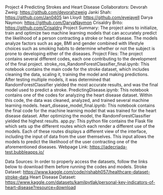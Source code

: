 Project 4
Predicting Strokes and Heart Disease
Collaborators:
Devorah Zweig: https://github.com/devorahzweig
Janki Shah: https://github.com/Jan0405
Ian Lloyd: https://github.com/eyejayell
Darya Naymon: https://github.com/DaryaNaymon
Crisaldry Brito: https://github.com/Crisaldry
Project Summary:
The project aims to initialize, train and optimize two machine learning models that can accurately predict the likelihood of a person contracting a stroke or heart disease. The models analyze factors such as age, BMI and gender combined with lifestyle choices such as smoking habits to determine whether or not the subject is prone to developing either of the diseases. 
Project Files:
The project contains several different codes, each one contributing to the development of the final project. 
stroke_ros_RandomForestClassifier_final.ipynb:
This notebook contains the main code for the stroke dataset, which includes cleaning the data, scaling it, training the model and making predictions. 
After testing multiple models, it was determined that RandomForestClassifier yielded the most accurate results, and was the final model used to predict a stroke. 
PredictingDisease.ipynb:
This notebook contains one of the codes for analyzing the heart disease dataset. Within this code, the data was cleaned, analyzed, and trained several machine learning models. 
heart_disease_model_final.ipynb: 
This notebook contains the final code for the machine learning model that was trained for the heart disease dataset. After optimizing the model, the RandomForestClassifier yielded the highest results. 
app.py:
This python file contains the Flask file which sets up the different routes which each render a different use of the models. Each of these routes displays a different view of the interface, including the input of data from the user themselves. This input allows the models to predict the likelihood of the user contracting one of the aforementioned diseases. 
Webpage Link: https://jadecriada-test.bubbleapps.io/


Data Sources: 
In order to properly access the datasets, follow the links below to download them before running the codes and models. 
Stroke Dataset: https://www.kaggle.com/code/rishabh057/healthcare-dataset-stroke-data
Heart Disease Dataset: https://www.kaggle.com/datasets/kamilpytlak/personal-key-indicators-of-heart-disease?resource=download
